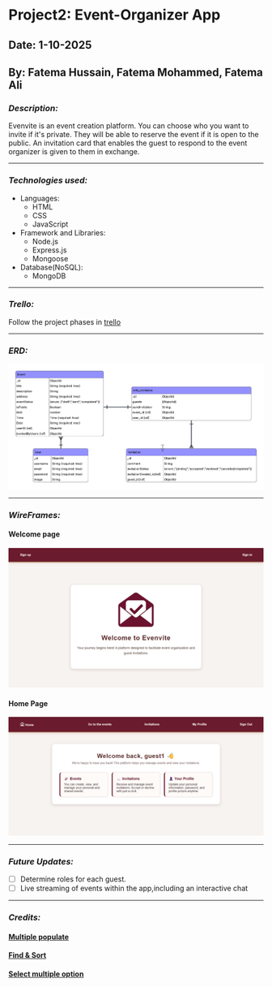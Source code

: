 # Project2: Event-Organizer App

## Date: 1-10-2025

## By: Fatema Hussain, Fatema Mohammed, Fatema Ali

### ***Description:***
Evenvite is an event creation platform.  You can choose who you want to invite if it's private.  They will be able to reserve the event if it is open to the public.  An invitation card that enables the guest to respond to the event organizer is given to them in exchange.
***
### ***Technologies used:***
* Languages:
  * HTML
  * CSS
  * JavaScript
* Framework and Libraries:
  * Node.js
  * Express.js
  * Mongoose
* Database(NoSQL):
  * MongoDB
***
### ***Trello:***
Follow the project phases in [trello](https://trello.com/b/Icpr5auL)
***
### ***ERD:***
![](./assets/ERD.png)
***
### ***WireFrames:***
#### Welcome page
![](./assets/Welcome-Page.png)
#### Home Page
![](./assets/home-page.png)



***
### ***Future Updates:***
- [ ] Determine roles for each guest.
- [ ] Live streaming of events within the app,including an interactive chat
***
### ***Credits:***
#### [Multiple populate](https://stackoverflow.com/questions/12821596/multiple-populates-mongoosejs)
#### [Find & Sort](https://stackoverflow.com/questions/4299991/how-to-sort-in-mongoose)
#### [Select multiple option](https://developer.mozilla.org/en-US/docs/Web/API/HTMLSelectElement/selectedOptions)
